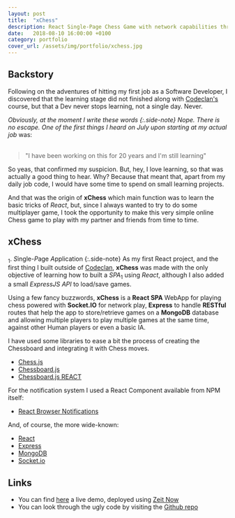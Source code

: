 ```yaml
---
layout: post
title:  "xChess"
description: React Single-Page Chess Game with network capabilities through the use of Socket.IO and a NoSQL database for storing the state of the games.
date:   2018-08-10 16:00:00 +0100
category: portfolio
cover_url: /assets/img/portfolio/xchess.jpg
---
```

## Backstory

Following on the adventures of hitting my first job as a Software Developer, I discovered that the learning stage did not finished along with [Codeclan's](https://codeclan.com) course, but that a Dev never stops learning, not a single day. Never.

*Obviously, at the moment I write these words
{:.side-note}
Nope. There is no escape. One of the first things I heard on July upon starting at my actual job<sub>*</sub> was:
<br>
<br>
> "I have been working on this for 20 years and I'm still learning"

So yeas, that confirmed my suspicion. But, hey, I love learning, so that was actually a good thing to hear. Why? Because that meant that, apart from my daily job code, I would have some time to spend on small learning projects.

And that was the origin of **xChess** which main function was to learn the basic tricks of *React*, but, since I always wanted to try to do some multiplayer game, I took the opportunity to make this very simple online Chess game to play with my partner and friends from time to time. 

## xChess

<sub>1</sub>. *S*ingle-*P*age *A*pplication
{:.side-note}
As my first React project, and the first thing I built outside of [Codeclan](https://codeclan.com), **xChess** was made with the only objective of learning how to built a *SPA*<sub>1</sub> using *React*, although I also added a small *ExpressJS API* to load/save games.

Using a few fancy buzzwords, **xChess** is a **React SPA** WebApp for playing chess powered with **Socket.IO** for network play, **Express** to handle **RESTful** routes that help the app to store/retrieve games on a **MongoDB** database and allowing multiple players to play multiple games at the same time, against other Human players or even a basic IA.

I have used some libraries to ease a bit the process of creating the Chessboard and integrating it with Chess moves.

* [Chess.js](https://github.com/jhlywa/chess.js/blob/master/README.md)
* [Chessboard.js](http://chessboardjs.com/)
* [Chessboard.js REACT](https://github.com/siansell/react-chessboardjs)

For the notification system I used a React Component available from NPM itself:

* [React Browser Notifications](https://www.npmjs.com/package/react-browser-notifications)

And, of course, the more wide-known:

* [React](https://github.com/facebook/create-react-app)
* [Express](http://expressjs.com/)
* [MongoDB](https://www.mongodb.com/)
* [Socket.io](https://socket.io/)

## Links

* You can find [here](https://client-yuahsuhetl.now.sh/) a live demo, deployed using [Zeit Now](https://www.heroku.com/)
* You can look through the ugly code by visiting the [Github repo](https://github.com/DetectiveAzul/xChess)
